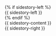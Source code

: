 <div class="has-sidestories grid" markdown="1">
{% if sidestory-left %}
<div class="sidestory sidestory-left">{{ sidestory-left }}</div>
{% endif %}
<div class="content">{{ sidestory-content }}</div>
<div class="sidestory sidestory-right">{{ sidestory-right }}</div>
</div>

